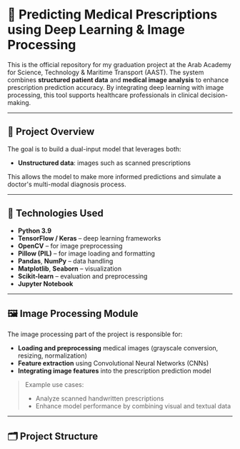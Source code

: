 # 💊 Predicting Medical Prescriptions using Deep Learning & Image Processing

This is the official repository for my graduation project at the Arab Academy for Science, Technology & Maritime Transport (AAST). The system combines **structured patient data** and **medical image analysis** to enhance prescription prediction accuracy. By integrating deep learning with image processing, this tool supports healthcare professionals in clinical decision-making.

---

## 📌 Project Overview

The goal is to build a dual-input model that leverages both:
- **Unstructured data**: images such as  scanned prescriptions

This allows the model to make more informed predictions and simulate a doctor's multi-modal diagnosis process.

---

## 🧠 Technologies Used

- **Python 3.9**
- **TensorFlow / Keras** – deep learning frameworks
- **OpenCV** – for image preprocessing
- **Pillow (PIL)** – for image loading and formatting
- **Pandas**, **NumPy** – data handling
- **Matplotlib**, **Seaborn** – visualization
- **Scikit-learn** – evaluation and preprocessing
- **Jupyter Notebook**

---

## 🖼️ Image Processing Module

The image processing part of the project is responsible for:

- **Loading and preprocessing** medical images (grayscale conversion, resizing, normalization)
- **Feature extraction** using Convolutional Neural Networks (CNNs)
- **Integrating image features** into the prescription prediction model

> Example use cases:
> - Analyze scanned handwritten prescriptions
> - Enhance model performance by combining visual and textual data

---

## 🗂️ Project Structure

